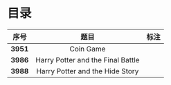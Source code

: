 # 目录

| 序号 | 题目 | 标注 |
| :-: | :-: | :-: |
| **3951** | Coin Game |  |
| **3986** | Harry Potter and the Final Battle |  |
| **3988** | Harry Potter and the Hide Story |  |
